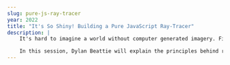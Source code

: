 ```yaml
---
slug: pure-js-ray-tracer
year: 2022
title: "It's So Shiny! Building a Pure JavaScript Ray-Tracer"
description: |
    It's hard to imagine a world without computer generated imagery. Films, television, games, art, advertising... CGI gives artists, designers, and film-makers the tools to bring fantastic fictional worlds to life. And while it wasn't all that long ago that rendering photorealistic images required a supercomputer, today we can do it right in our browser.

    In this session, Dylan Beattie will explain the principles behind ray-tracing, the technique behind most modern computer graphics. - and then, using modern JavaScript APIs like web workers, clamped arrays and ES modules, we'll create a pure JavaScript ray tracer that runs directly in your browser. We'll learn how to simulate lighting, shading, reflection, and visual effects to create photo-realistic scenes, we'll dust off some gnarly mathematics that you probably haven't seen since high school and find out that it's actually pretty useful after all, and we'll create a whole lot of pictures of shiny things.
--- 
```


